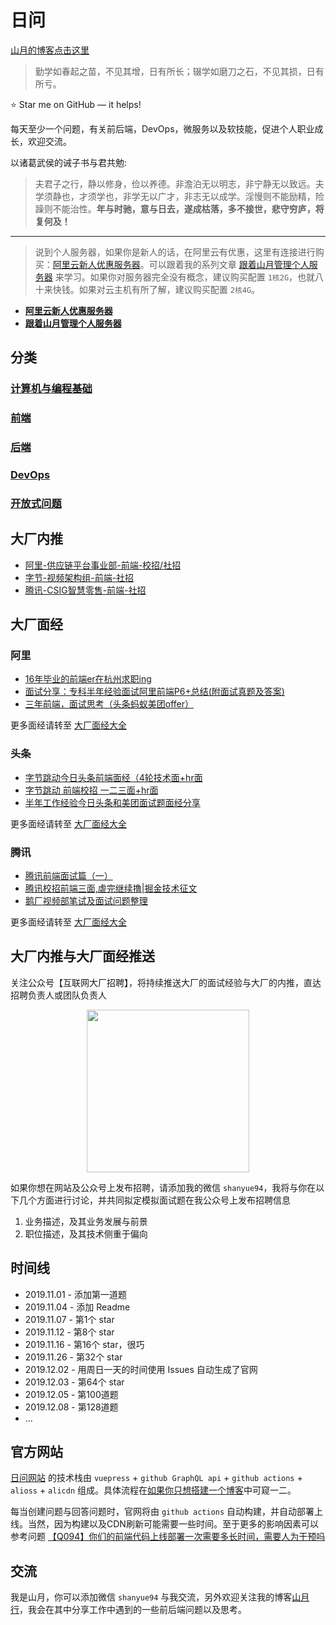 # 日问

[山月的博客点击这里](https://github.com/shfshanyue/blog)

> 勤学如春起之苗，不见其增，日有所长；辍学如磨刀之石，不见其损，日有所亏。

⭐️ Star me on GitHub — it helps!

每天至少一个问题，有关前后端，DevOps，微服务以及软技能，促进个人职业成长，欢迎交流。

以诸葛武侯的诫子书与君共勉:

> 夫君子之行，静以修身，俭以养德。非澹泊无以明志，非宁静无以致远。夫学须静也，才须学也，非学无以广才，非志无以成学。淫慢则不能励精，险躁则不能治性。**年与时驰，意与日去，遂成枯落，多不接世，悲守穷庐，将复何及！**

---

> 说到个人服务器，如果你是新人的话，在阿里云有优惠，这里有连接进行购买：[阿里云新人优惠服务器](https://www.aliyun.com/1111/pintuan-share?ptCode=MTY5MzQ0Mjc1MzQyODAwMHx8MTE0fDE%3D&userCode=4sm8juxu)。可以跟着我的系列文章 [跟着山月管理个人服务器](https://shanyue.tech/op/) 来学习。如果你对服务器完全没有概念，建议购买配置 `1核2G`，也就八十来快钱。如果对云主机有所了解，建议购买配置 `2核4G`。

+ **[阿里云新人优惠服务器](https://www.aliyun.com/1111/pintuan-share?ptCode=MTY5MzQ0Mjc1MzQyODAwMHx8MTE0fDE%3D&userCode=4sm8juxu)**
+ **[跟着山月管理个人服务器](https://shanyue.tech/op/)**

## 分类

### [计算机与编程基础](https://q.shanyue.tech/base/)
### [前端](https://q.shanyue.tech/fe/)
### [后端](https://q.shanyue.tech/server/)
### [DevOps](https://q.shanyue.tech/devops/)
### [开放式问题](https://q.shanyue.tech/open/)

## 大厂内推

+ [阿里-供应链平台事业部-前端-校招/社招](https://q.shanyue.tech/infer/ali-ascp.html)
+ [字节-视频架构组-前端-社招](https://q.shanyue.tech/infer/toutiao-media-arch.html)
+ [腾讯-CSIG智慧零售-前端-社招](https://q.shanyue.tech/infer/tencent-csig.html)

## 大厂面经

### 阿里

+ [16年毕业的前端er在杭州求职ing](https://juejin.im/post/5a64541bf265da3e2d338862)
+ [面试分享：专科半年经验面试阿里前端P6+总结(附面试真题及答案)](https://juejin.im/post/5a92c23b5188257a6b06110b)
+ [三年前端，面试思考（头条蚂蚁美团offer）](https://juejin.im/post/5bd97627f265da39651c0a4b)

更多面经请转至 [大厂面经大全](https://q.shanyue.tech/interviews/fe.html)

### 头条

+ [字节跳动今日头条前端面经（4轮技术面+hr面](https://juejin.im/post/5e6a14b1f265da572978a1d3)
+ [字节跳动 前端校招 一二三面+hr面](https://juejin.im/post/5e61136ee51d4527196d6019)
+ [半年工作经验今日头条和美团面试题面经分享](https://juejin.im/post/5b03e79951882542891913e8)

更多面经请转至 [大厂面经大全](https://q.shanyue.tech/interviews/fe.html)

### 腾讯

+ [腾讯前端面试篇（一）](https://juejin.im/post/5c19c1b6e51d451d1e06c163)
+ [腾讯校招前端三面,虐完继续撸|掘金技术征文](https://juejin.im/post/59c907d46fb9a00a4746e2db)
+ [鹅厂视频部笔试及面试问题整理](https://juejin.im/post/5b2cd3f7e51d4558a75e857a)

更多面经请转至 [大厂面经大全](https://q.shanyue.tech/interviews/fe.html)

## 大厂内推与大厂面经推送

关注公众号【互联网大厂招聘】，将持续推送大厂的面试经验与大厂的内推，直达招聘负责人或团队负责人

<div align="center">
  <img src="https://q.shanyue.tech/we.jpg" loading="lazy" width="260">
</div>

如果你想在网站及公众号上发布招聘，请添加我的微信 `shanyue94`，我将与你在以下几个方面进行讨论，并共同拟定模拟面试题在我公众号上发布招聘信息

1. 业务描述，及其业务发展与前景
1. 职位描述，及其技术侧重于偏向

## 时间线

+ 2019.11.01 - 添加第一道题
+ 2019.11.04 - 添加 Readme
+ 2019.11.07 - 第1个 star
+ 2019.11.12 - 第8个 star
+ 2019.11.16 - 第16个 star，很巧
+ 2019.11.26 - 第32个 star
+ 2019.12.02 - 用周日一天的时间使用 Issues 自动生成了官网
+ 2019.12.03 - 第64个 star
+ 2019.12.05 - 第100道题
+ 2019.12.08 - 第128道题
+ ...

## 官方网站

[日问网站](https://q.shanyue.tech) 的技术栈由 `vuepress` + `github GraphQL api` + `github actions` + `alioss` + `alicdn` 组成。具体流程在[如果你只想搭建一个博客](https://shanyue.tech/op/if-you-want-a-blog.html)中可窥一二。

每当创建问题与回答问题时，官网将由 `github actions` 自动构建，并自动部署上线。当然，因为构建以及CDN刷新可能需要一些时间。至于更多的影响因素可以参考问题 [【Q094】你们的前端代码上线部署一次需要多长时间，需要人为干预吗](https://github.com/shfshanyue/Daily-Question/issues/95)

## 交流

我是山月，你可以添加微信 `shanyue94` 与我交流，另外欢迎关注我的博客[山月行](https://shanyue.tech/)，我会在其中分享工作中遇到的一些前后端问题以及思考。
